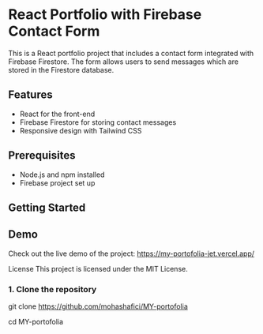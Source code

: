 # React Portfolio with Firebase Contact Form

This is a React portfolio project that includes a contact form integrated with Firebase Firestore. The form allows users to send messages which are stored in the Firestore database.

## Features

- React for the front-end
- Firebase Firestore for storing contact messages
- Responsive design with Tailwind CSS

## Prerequisites

- Node.js and npm installed
- Firebase project set up

## Getting Started

## Demo
Check out the live demo of the project: https://my-portofolia-jet.vercel.app/

License
This project is licensed under the MIT License.

### 1. Clone the repository

git clone https://github.com/mohashafici/MY-portofolia

cd MY-portofolia



